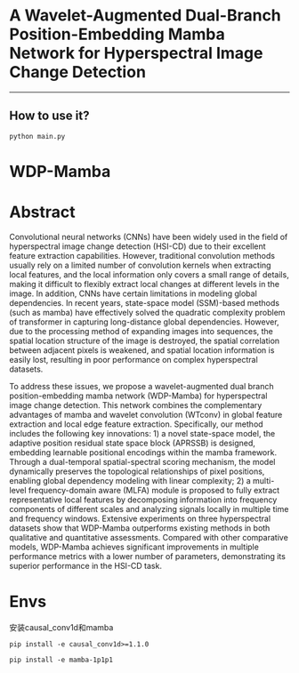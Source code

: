 # A Wavelet-Augmented Dual-Branch Position-Embedding Mamba Network for Hyperspectral Image Change Detection
---------------------


  

How to use it?
---------------------

 `python main.py`
# WDP-Mamba


# Abstract
Convolutional neural networks (CNNs) have been widely used in the field of hyperspectral image change detection (HSI-CD) due to their excellent feature extraction capabilities. However, traditional convolution methods usually rely on a limited number of convolution kernels when extracting local features, and the local information only covers a small range of details, making it difficult to flexibly extract local changes at different levels in the image. In addition, CNNs have certain limitations in modeling global dependencies. In recent years, state-space model (SSM)-based methods (such as mamba) have effectively solved the quadratic complexity problem of transformer in capturing long-distance global dependencies. However, due to the processing method of expanding images into sequences, the spatial location structure of the image is destroyed, the spatial correlation between adjacent pixels is weakened, and spatial location information is easily lost, resulting in poor performance
on complex hyperspectral datasets.

To address these issues, we propose a wavelet-augmented dual branch position-embedding mamba network (WDP-Mamba) for hyperspectral image change detection. This network combines the
complementary advantages of mamba and wavelet convolution (WTconv) in global feature extraction and local edge feature extraction. Specifically, our method includes the following key
innovations: 1) a novel state-space model, the adaptive position residual state space block (APRSSB) is designed, embedding learnable positional encodings within the mamba framework. Through a dual-temporal spatial-spectral scoring mechanism, the model dynamically preserves the topological relationships of pixel positions, enabling global dependency modeling with linear complexity; 2) a multi-level frequency-domain aware (MLFA) module is proposed to fully extract representative local features by decomposing information into frequency components of different scales and analyzing signals locally in multiple time and frequency windows. Extensive experiments on three hyperspectral datasets show that WDP-Mamba outperforms existing methods in both qualitative and quantitative assessments. Compared with other comparative models, WDP-Mamba achieves significant improvements in multiple performance metrics with a lower number of parameters, demonstrating its superior performance in the HSI-CD task.


# Envs
安装causal_conv1d和mamba


 `pip install -e causal_conv1d>=1.1.0`
 
 `pip install -e mamba-1p1p1`

